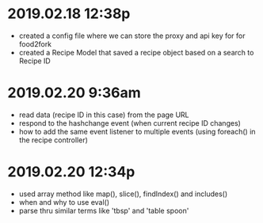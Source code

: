# 2019.02.18 12:38p
- created a config file where we can store the proxy and api key for for food2fork
- created a Recipe Model that saved a recipe object based on a search to Recipe ID


# 2019.02.20 9:36am
- read data (recipe ID in this case) from the page URL
- respond to the hashchange event (when current recipe ID changes)
- how to add the same event listener to multiple events (using foreach() in the recipe controller)


# 2019.02.20 12:34p
- used array method like map(), slice(), findIndex() and includes()
- when and why to use eval()
- parse thru similar terms like 'tbsp' and 'table spoon' 